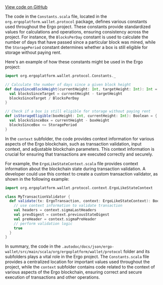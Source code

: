 [View code on GitHub](https://github.com/ergoplatform/ergo/.autodoc/docs/json/ergo-wallet/src/main/scala/org/ergoplatform/wallet/protocol)

The code in the `Constants.scala` file, located in the `org.ergoplatform.wallet.protocol` package, defines various constants used throughout the Ergo project. These constants provide standardized values for calculations and operations, ensuring consistency across the project. For instance, the `BlocksPerDay` constant is used to calculate the number of days that have passed since a particular block was mined, while the `StoragePeriod` constant determines whether a box is still eligible for storage without paying rent.

Here's an example of how these constants might be used in the Ergo project:

```scala
import org.ergoplatform.wallet.protocol.Constants._

// Calculate the number of days since a given block height
def daysSinceBlockHeight(currentHeight: Int, targetHeight: Int): Int = {
  val blocksSinceTarget = currentHeight - targetHeight
  blocksSinceTarget / BlocksPerDay
}

// Check if a box is still eligible for storage without paying rent
def isStorageEligible(boxHeight: Int, currentHeight: Int): Boolean = {
  val blocksSinceBox = currentHeight - boxHeight
  blocksSinceBox <= StoragePeriod
}
```

In the `context` subfolder, the code provides context information for various aspects of the Ergo blockchain, such as transaction validation, input context, and adjustable blockchain parameters. This context information is crucial for ensuring that transactions are executed correctly and securely.

For example, the `ErgoLikeStateContext.scala` file provides context information about the blockchain state during transaction validation. A developer could use this context to create a custom transaction validator, as shown in the following example:

```scala
import org.ergoplatform.wallet.protocol.context.ErgoLikeStateContext

class MyTransactionValidator {
  def validate(tx: ErgoTransaction, context: ErgoLikeStateContext): Boolean = {
    // use context information to validate transaction
    val headers = context.sigmaLastHeaders
    val prevDigest = context.previousStateDigest
    val preHeader = context.sigmaPreHeader
    // perform validation logic
    true
  }
}
```

In summary, the code in the `.autodoc/docs/json/ergo-wallet/src/main/scala/org/ergoplatform/wallet/protocol` folder and its subfolders plays a vital role in the Ergo project. The `Constants.scala` file provides a centralized location for important values used throughout the project, while the `context` subfolder contains code related to the context of various aspects of the Ergo blockchain, ensuring correct and secure execution of transactions and other operations.

